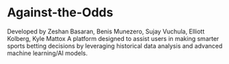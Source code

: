 # Against-the-Odds

Developed by Zeshan Basaran, Benis Munezero, Sujay Vuchula, Elliott Kolberg, Kyle Mattox
A platform designed to assist users in making smarter sports betting decisions by leveraging 
historical data analysis and advanced machine learning/AI models.

